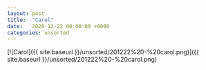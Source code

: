 ```yaml
---
layout: post
title:  "Carol"
date:   2020-12-22 00:00:00 +0000
categories: unsorted
---
```


[![Carol]({{ site.baseurl }}/unsorted/201222%20-%20carol.png)]({{ site.baseurl }}/unsorted/201222%20-%20carol.png)

